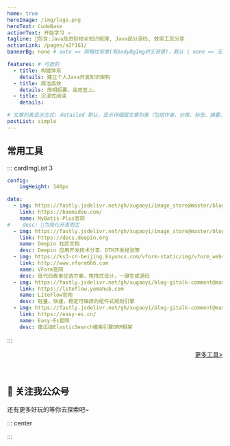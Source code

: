 ```yaml
---
home: true
heroImage: /img/logo.png
heroText: CodeBase
actionText: 开始学习 →
tagline: 🚀包含:Java及进阶相关知识梳理, Java部分源码, 效率工具分享 
actionLink: /pages/a2f161/
bannerBg: none # auto => 网格纹背景(有bodyBgImg时无背景)，默认 | none => 无 | '大图地址' | background: 自定义背景样式       提示：如发现文本颜色不适应你的背景时可以到palette.styl修改$bannerTextColor变量

features: # 可选的
  - title: 构建体系
    details: 建立个人Java开发知识架构
  - title: 简洁高效
    details: 简明扼要，高效至上。
  - title: 沉浸式阅读
    details: 

# 文章列表显示方式: detailed 默认，显示详细版文章列表（包括作者、分类、标签、摘要、分页等）| simple => 显示简约版文章列表（仅标题和日期）| none 不显示文章列表
postList: simple
---
```


## 常用工具

::: cardImgList 3
```yaml
config:
    imgHeight: 140px

data:
  - img: https://fastly.jsdelivr.net/gh/xugaoyi/image_store@master/blog/QQ20211215-144040.hgt2875r2zc.webp
    link: https://baomidou.com/
    name: MyBatis-Plus官网
#    desc: 🚀为简化开发而生
  - img: https://fastly.jsdelivr.net/gh/xugaoyi/image_store@master/blog/QQ20210729-235804@2x.75e9lfd65t40.png
    link: https://docs.deepin.org
    name: Deepin 社区文档
    desc: Deepin 应用开发技术分享、DTK开发经验等
  - img: https://ks3-cn-beijing.ksyuncs.com/vform-static/img/vform_website.png
    link: http://www.vform666.com
    name: VForm官网
    desc: 低代码表单优选方案，拖拽式设计，一键生成源码
  - img: https://fastly.jsdelivr.net/gh/xugaoyi/blog-gitalk-comment@master/img/xxx.7feub7n1y0g0.png
    link: https://liteflow.yomahub.com
    name: LiteFlow官网
    desc: 轻量，快速，稳定可编排的组件式规则引擎
  - img: https://fastly.jsdelivr.net/gh/xugaoyi/blog-gitalk-comment@master/img/176866696-743faf44-4afd-4c12-9728-f982ea885836.2205nb3vf5mo.webp
    link: https://easy-es.cn/
    name: Easy-Es官网
    desc: 傻瓜级ElasticSearch搜索引擎ORM框架
```
:::
<div class="article-wrapper">
<dl>
<dd></dd>
<dt>
<a href="/archives/" style="display: block;text-align:right;" class="more">更多工具&gt;</a>
</dt>
</dl>
</div>
<br/>


## 💎 关注我公众号
还有更多好玩的等你去探索吧~

::: center

:::

<br/>


